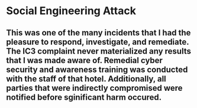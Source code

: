 # Social Engineering Attack
<h2>This was one of the many incidents that I had the pleasure to respond, investigate, and remediate. The IC3 complaint never materialized any results that I was made aware of. Remedial cyber security and awareness training was conducted with the staff of that hotel. Additionally, all parties that were indirectly compromised were notified before sginificant harm occured.</h2>
